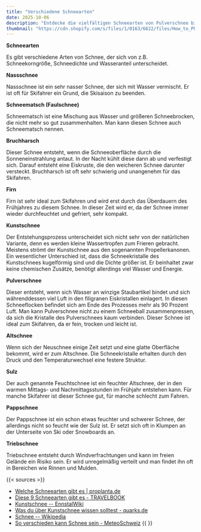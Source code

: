 ```yaml
---
title: "Verschiedene Schneearten"
date: 2025-10-06
description: "Entdecke die vielfältigen Schneearten von Pulverschnee bis Nassschnee, wie unterschiedliche Schneetypen entstehen und welche Eigenschaften sie für Wintersport und Natur haben."
thumbnail: "https://cdn.shopify.com/s/files/1/0163/6622/files/How_to_Photograph_Snowflakes_web.jpg?v=1670623619"
---
```


**Schneearten**

Es gibt verschiedene Arten von Schnee, der sich von z.B. Schneekorngröße, Schneedichte und Wasseranteil unterscheidet.

**Nassschnee**

Nassschnee ist ein sehr nasser Schnee, der sich mit Wasser vermischt. Er ist oft für Skifahrer ein Grund, die Skisaison zu beenden.

**Schneematsch (Faulschnee)**

Schneematsch ist eine Mischung aus Wasser und größeren Schneebrocken, die nicht mehr so gut zusammenhalten. Man kann diesen Schnee auch Schneematsch nennen.

**Bruchharsch**

Dieser Schnee entsteht, wenn die Schneeoberfläche durch die Sonneneinstrahlung antaut. In der Nacht kühlt diese dann ab und verfestigt sich. Darauf entsteht eine Eiskruste, die den weicheren Schnee darunter versteckt. Bruchharsch ist oft sehr schwierig und unangenehm für das Skifahren.

**Firn**

Firn ist sehr ideal zum Skifahren und wird erst durch das Überdauern des Frühjahres zu diesem Schnee. In dieser Zeit wird er, da der Schnee immer wieder durchfeuchtet und gefriert, sehr kompakt.

**Kunstschnee**

Der Entstehungsprozess unterscheidet sich nicht sehr von der natürlichen Variante, denn es werden kleine Wassertropfen zum Frieren gebracht. Meistens strömt der Kunstschnee aus den sogenannten Propellerkanonen. Ein wesentlicher Unterschied ist, dass die Schneekristalle des Kunstschnees kugelförmig sind und die Dichte größer ist. Er beinhaltet zwar keine chemischen Zusätze, benötigt allerdings viel Wasser und Energie.

**Pulverschnee**

Dieser entsteht, wenn sich Wasser an winzige Staubartikel bindet und sich währenddessen viel Luft in den filigranen Eiskristallen einlagert. In diesen Schneeflocken befindet sich am Ende des Prozesses mehr als 90 Prozent Luft. Man kann Pulverschnee nicht zu einem Schneeball zusammenpressen, da sich die Kristalle des Pulverschnees kaum verbinden. Dieser Schnee ist ideal zum Skifahren, da er fein, trocken und leicht ist.

**Altschnee**

Wenn sich der Neuschnee einige Zeit setzt und eine glatte Oberfläche bekommt, wird er zum Altschnee. Die Schneekristalle erhalten durch den Druck und den Temperaturwechsel eine festere Struktur.

**Sulz**

Der auch genannte Feuchtschnee ist ein feuchter Altschnee, der in den warmen Mittags- und Nachmittagsstunden im Frühjahr entstehen kann. Für manche Skifahrer ist dieser Schnee gut, für manche schlecht zum Fahren.

**Pappschnee**

Der Pappschnee ist ein schon etwas feuchter und schwerer Schnee, der allerdings nicht so feucht wie der Sulz ist. Er setzt sich oft in Klumpen an der Unterseite von Ski oder Snowboards an.

**Triebschnee**

Triebschnee entsteht durch Windverfrachtungen und kann im freien Gelände ein Risiko sein. Er wird unregelmäßig verteilt und man findet ihn oft in Bereichen wie Rinnen und Mulden.

{{< sources >}}

- [Welche Schneearten gibt es | proplanta.de](https://www.proplanta.de/ratgeber/natur-umwelt/welche-schneearten-gibt-es_tipps1297325729.html)
- [Diese 9 Schneearten gibt es - TRAVELBOOK](https://www.travelbook.de/outdoor/wintersport/schnee-arten)
- [Kunstschnee -- EnnstalWiki](https://www.ennstalwiki.at/wiki/index.php/Kunstschnee)
- [Was du über Kunstschnee wissen solltest - quarks.de](https://www.quarks.de/umwelt/was-du-ueber-kunstschnee-wissen-solltest/)
- [Schnee -- Wikipedia](https://de.wikipedia.org/wiki/Schnee)
- [So verschieden kann Schnee sein - MeteoSchweiz](https://www.meteoschweiz.admin.ch/ueber-uns/meteoschweiz-blog/de/2023/02/)
  {{ </sources> }}
